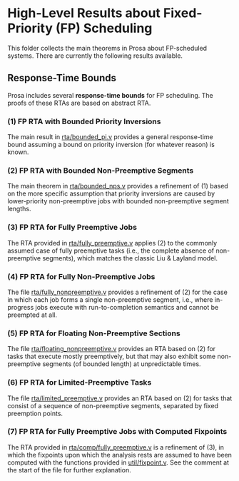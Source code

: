 # High-Level Results about Fixed-Priority (FP) Scheduling

This folder collects the main theorems in Prosa about FP-scheduled systems. There are currently the following results available.


## Response-Time Bounds

Prosa includes several **response-time bounds** for FP scheduling. The proofs of these RTAs are based on abstract RTA.

### (1) FP RTA with Bounded Priority Inversions

The main result in [rta/bounded_pi.v](rta/bounded_pi.v) provides a general response-time bound assuming a bound on priority inversion (for whatever reason) is known.

### (2) FP RTA with Bounded Non-Preemptive Segments

The main theorem in [rta/bounded_nps.v](rta/bounded_nps.v) provides a refinement of (1) based on the more specific assumption that priority inversions are caused by lower-priority non-preemptive jobs with bounded non-preemptive segment lengths. 

### (3) FP RTA for Fully Preemptive Jobs

The RTA provided in [rta/fully_preemptive.v](rta/fully_preemptive.v) applies (2) to the commonly assumed case of fully preemptive tasks (i.e., the complete absence of non-preemptive segments), which matches the classic Liu & Layland model. 

### (4) FP RTA for Fully Non-Preemptive Jobs

The file [rta/fully_nonpreemptive.v](rta/fully_nonpreemptive.v) provides a refinement of (2) for the case in which each job forms a single non-preemptive segment, i.e., where in-progress jobs execute with run-to-completion semantics and cannot be preempted at all.

### (5) FP RTA for Floating Non-Preemptive Sections

The file [rta/floating_nonpreemptive.v](rta/floating_nonpreemptive.v) provides an RTA based on (2) for tasks that execute mostly preemptively, but that may also exhibit some non-preemptive segments (of bounded length) at unpredictable times. 

### (6) FP RTA for Limited-Preemptive Tasks

The file [rta/limited_preemptive.v](rta/limited_preemptive.v) provides an RTA based on (2) for tasks that consist of a sequence of non-preemptive segments, separated by fixed preemption points. 

### (7) FP RTA for Fully Preemptive Jobs with Computed Fixpoints

The RTA provided in [rta/comp/fully_preemptive.v](rta/comp/fully_preemptive.v) is a refinement of (3), in which the fixpoints upon which the analysis rests are assumed to have been computed with the functions provided in [util/fixpoint.v](../../util/fixpoint.v). See the comment at the start of the file for further explanation. 
